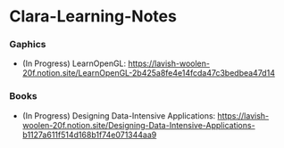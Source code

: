 # Clara-Learning-Notes

### Gaphics
* (In Progress) LearnOpenGL: https://lavish-woolen-20f.notion.site/LearnOpenGL-2b425a8fe4e14fcda47c3bedbea47d14


### Books
* (In Progress) Designing Data-Intensive Applications: https://lavish-woolen-20f.notion.site/Designing-Data-Intensive-Applications-b1127a611f514d168b1f74e071344aa9
